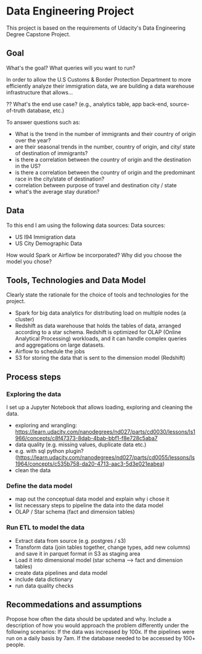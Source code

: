 # Data Engineering Project

This project is based on the requirements of Udacity's Data Engineering Degree Capstone Project.

## Goal

What's the goal? What queries will you want to run? 

In order to allow the U.S Customs & Border Protection Department to more efficiently analyze their immigration data, we are building a data warehouse infrastructure that allows...

?? What's the end use case? (e.g., analytics table, app back-end, source-of-truth database, etc.)

To answer questions such as:
- What is the trend in the number of immigrants and their country of origin over the year?
- are their seasonal trends in the number, country of origin, and city/ state of destination of immigrants?
- is there a correlation between the country of origin and the destination in the US?
- is there a correlation between the country of origin and the predominant race in the city/state of destination?
- correlation between purpose of travel and destination city / state
- what's the average stay duration?

## Data
To this end I am using the following data sources:
Data sources:
- US I94 Immigration data
- US City Demographic Data




How would Spark or Airflow be incorporated? 
Why did you choose the model you chose?

## Tools, Technologies and Data Model
Clearly state the rationale for the choice of tools and technologies for the project.
- Spark for big data analytics for distributing load on multiple nodes (a cluster)
- Redshift as data warehouse that holds the tables of data, arranged according to a star schema. Redshift is optimized for OLAP (Online Analytical Processing) workloads, and it can handle complex queries and aggregations on large datasets.
- Airflow to schedule the jobs
- S3 for storing the data that is sent to the dimension model (Redshift)

## Process steps

### Exploring the data
I set up a Jupyter Notebook that allows loading, exploring and cleaning the data.

- exploring and wrangling: https://learn.udacity.com/nanodegrees/nd027/parts/cd0030/lessons/ls1966/concepts/c8f47373-8dab-4bab-bbf1-f8e728c5aba7
- data quality (e.g. missing values, duplicate data etc.)
- e.g. with sql python plugin? (https://learn.udacity.com/nanodegrees/nd027/parts/cd0055/lessons/ls1964/concepts/c535b758-da20-4713-aac3-5d3e021eabea)
- clean the data

### Define the data model
- map out the conceptual data model and explain why i chose it
- list necessary steps to pipeline the data into the data model
- OLAP / Star schema (fact and dimension tables)

### Run ETL to model the data
- Extract data from source (e.g. postgres / s3)
- Transform data (join tables together, change types, add new columns) and save it in parquet format in S3 as staging area
- Load it into dimensional model (star schema --> fact and dimension tables)
- create data pipelines and data model
- include data dictionary
- run data quality checks


## Recommedations and assumptions
Propose how often the data should be updated and why.
Include a description of how you would approach the problem differently under the following scenarios:
If the data was increased by 100x.
If the pipelines were run on a daily basis by 7am.
If the database needed to be accessed by 100+ people.